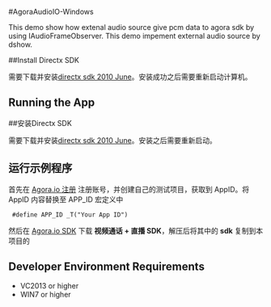 #AgoraAudioIO-Windows

This demo show how extenal audio source give pcm data to agora sdk by using IAudioFrameObserver. This demo impement external audio source by dshow.

##Install Directx SDK

需要下载并安装[directx sdk 2010 June](https://www.microsoft.com/en-us/download/confirmation.aspx?id=6812)。安装成功之后需要重新启动计算机。

## Running the App

##安装Directx SDK

需要下载并安装[directx sdk 2010 June](https://www.microsoft.com/en-us/download/confirmation.aspx?id=6812)。安装之后需要重新启动。

## 运行示例程序
首先在 [Agora.io 注册](https://dashboard.agora.io/cn/signup/) 注册账号，并创建自己的测试项目，获取到 AppID。将 AppID 内容替换至 APP_ID 宏定义中

```
 #define APP_ID _T("Your App ID")
```

然后在 [Agora.io SDK](https://docs.agora.io/cn/Agora%20Platform/downloads) 下载 **视频通话 + 直播 SDK**，解压后将其中的 **sdk** 复制到本项目的 

## Developer Environment Requirements
* VC2013 or higher
* WIN7 or higher
